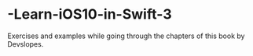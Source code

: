 # -Learn-iOS10-in-Swift-3
Exercises and examples while going through the chapters of this book by Devslopes.
